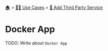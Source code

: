 <!--startTocHeader-->
[🏠](../../README.md) > [👷🏽 Use Cases](../README.md) > [🥉 Add Third Party Service](README.md)
# Docker App
<!--endTocHeader-->
TODO: Write about `Docker App`
<!--startTocSubTopic-->
<!--endTocSubTopic-->